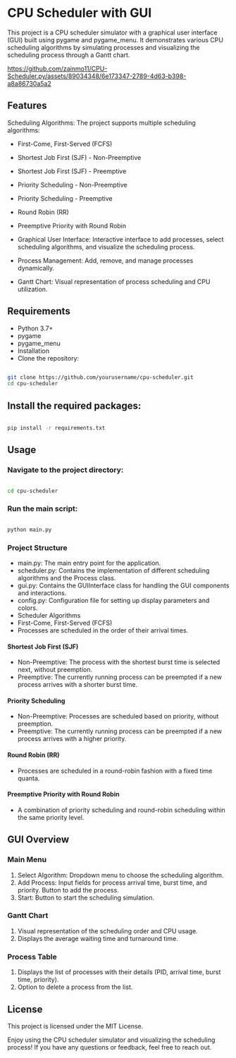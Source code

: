 # CPU Scheduler with GUI
This project is a CPU scheduler simulator with a graphical user interface (GUI) built using pygame and pygame_menu. It demonstrates various CPU scheduling algorithms by simulating processes and visualizing the scheduling process through a Gantt chart.


https://github.com/zainmo11/CPU-Scheduler.py/assets/89034348/6e173347-2789-4d63-b398-a8a86730a5a2


## Features
Scheduling Algorithms: The project supports multiple scheduling algorithms:

- First-Come, First-Served (FCFS)
- Shortest Job First (SJF) - Non-Preemptive
- Shortest Job First (SJF) - Preemptive
- Priority Scheduling - Non-Preemptive
- Priority Scheduling - Preemptive
- Round Robin (RR)
- Preemptive Priority with Round Robin
- Graphical User Interface: Interactive interface to add processes, select scheduling algorithms, and visualize the scheduling process.

- Process Management: Add, remove, and manage processes dynamically.

- Gantt Chart: Visual representation of process scheduling and CPU utilization.

## Requirements
- Python 3.7+
- pygame
- pygame_menu
- Installation
- Clone the repository:

``` bash

git clone https://github.com/yourusername/cpu-scheduler.git
cd cpu-scheduler
```
## Install the required packages:

``` bash

pip install -r requirements.txt
```
## Usage
### Navigate to the project directory:

```bash

cd cpu-scheduler
```
### Run the main script:

``` bash

python main.py
```
### Project Structure

- main.py: The main entry point for the application.
- scheduler.py: Contains the implementation of different scheduling algorithms and the Process class.
- gui.py: Contains the GUIInterface class for handling the GUI components and interactions.
- config.py: Configuration file for setting up display parameters and colors.
- Scheduler Algorithms
- First-Come, First-Served (FCFS)
- Processes are scheduled in the order of their arrival times.

#### Shortest Job First (SJF)
- Non-Preemptive: The process with the shortest burst time is selected next, without preemption.
- Preemptive: The currently running process can be preempted if a new process arrives with a shorter burst time.
#### Priority Scheduling
- Non-Preemptive: Processes are scheduled based on priority, without preemption.
- Preemptive: The currently running process can be preempted if a new process arrives with a higher priority.
#### Round Robin (RR)
- Processes are scheduled in a round-robin fashion with a fixed time quanta.

#### Preemptive Priority with Round Robin
- A combination of priority scheduling and round-robin scheduling within the same priority level.

## GUI Overview
### Main Menu
1. Select Algorithm: Dropdown menu to choose the scheduling algorithm.
2. Add Process: Input fields for process arrival time, burst time, and priority. Button to add the process.
3. Start: Button to start the scheduling simulation.
### Gantt Chart
1. Visual representation of the scheduling order and CPU usage.
2. Displays the average waiting time and turnaround time.
### Process Table
1. Displays the list of processes with their details (PID, arrival time, burst time, priority).
2. Option to delete a process from the list.

## License
This project is licensed under the MIT License.

Enjoy using the CPU scheduler simulator and visualizing the scheduling process! If you have any questions or feedback, feel free to reach out.
